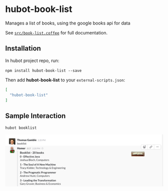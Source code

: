 # hubot-book-list

Manages a list of books, using the google books api for data

See [`src/book-list.coffee`](src/book-list.coffee) for full documentation.

## Installation

In hubot project repo, run:

`npm install hubot-book-list --save`

Then add **hubot-book-list** to your `external-scripts.json`:

```json
[
  "hubot-book-list"
]
```

## Sample Interaction

```
hubot booklist
```

![Example Image](./example.png)
